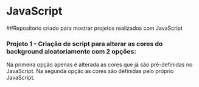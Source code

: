 # JavaScript
##Repositorio criado para mostrar projetos realizados com JavaScript

### Projeto 1 - Criação de script para alterar as cores do background aleatoriamente com 2 opções:

Na primeira opção apenas é alterada as cores que já são pré-definidas no JavaScript.
Na segunda opção as cores são definidas pelo próprio JavaScript.
